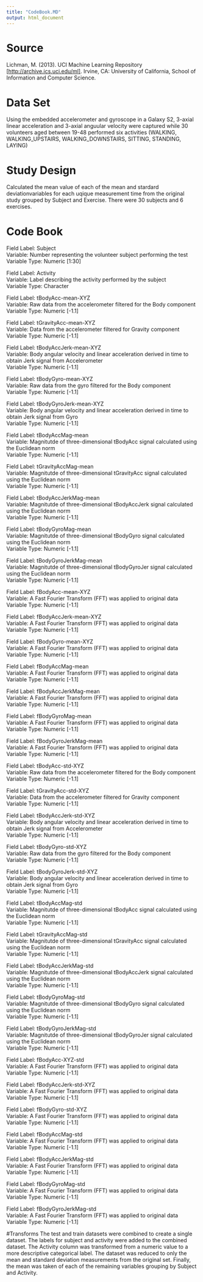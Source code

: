 ```yaml
---
title: "CodeBook.MD"
output: html_document
---
```


# Source

Lichman, M. (2013). UCI Machine Learning Repository [http://archive.ics.uci.edu/ml]. Irvine, CA: University of California, School of Information and Computer Science. 

# Data Set

Using the embedded accelerometer and gyroscope in a Galaxy S2, 3-axial linear acceleration and 3-axial anguular velocity were captured while 30 volunteers aged between 19-48 performed six activities (WALKING, WALKING_UPSTAIRS, WALKING_DOWNSTAIRS, SITTING, STANDING, LAYING)

# Study Design
Calculated the mean value of each of the mean and stardard deviationvariables for each uqique measurement time from the original study grouped by Subject and Exercise.  There were 30 subjects and 6 exercises.

# Code Book

Field Label: Subject<br>
Variable:  Number representing the volunteer subject performing the test<br>
Variable Type: Numeric [1:30]<br>

Field Label: Activity<br>
Variable:  Label describing the activity performed by the subject<br>
Variable Type: Character<br>

Field Label: tBodyAcc-mean-XYZ<br>
Variable: Raw data from the accelerometer filtered for the Body component<br>
Variable Type: Numeric [-1.1]<br>

Field Label: tGravityAcc-mean-XYZ<br>
Variable: Data from the accelerometer filtered for Gravity component<br>
Variable Type: Numeric [-1.1]<br>

Field Label: tBodyAccJerk-mean-XYZ<br>
Variable: Body angular velocity and linear acceleration derived in time to obtain Jerk signal from Accelerometer<br>
Variable Type: Numeric [-1.1]<br>

Field Label: tBodyGyro-mean-XYZ<br>
Variable: Raw data from the gyro filtered for the Body component<br>
Variable Type: Numeric [-1.1]<br>

Field Label: tBodyGyroJerk-mean-XYZ<br>
Variable: Body angular velocity and linear acceleration derived in time to obtain Jerk signal from Gyro<br>
Variable Type: Numeric [-1.1]<br>

Field Label: tBodyAccMag-mean<br>
Variable: Magnitutde of three-dimensional tBodyAcc signal calculated using the Euclidean norm<br>
Variable Type: Numeric [-1.1]<br>

Field Label: tGravityAccMag-mean<br>
Variable: Magnitutde of three-dimensional tGravityAcc signal calculated using the Euclidean norm<br>
Variable Type: Numeric [-1.1]<br>

Field Label: tBodyAccJerkMag-mean<br>
Variable: Magnitutde of three-dimensional tBodyAccJerk signal calculated using the Euclidean norm<br>
Variable Type: Numeric [-1.1]<br>

Field Label: tBodyGyroMag-mean<br>
Variable: Magnitutde of three-dimensional tBodyGyro signal calculated using the Euclidean norm<br>
Variable Type: Numeric [-1.1]<br>

Field Label: tBodyGyroJerkMag-mean<br>
Variable: Magnitutde of three-dimensional tBodyGyroJer signal calculated using the Euclidean norm<br>
Variable Type: Numeric [-1.1]<br>

Field Label: fBodyAcc-mean-XYZ<br>
Variable: A Fast Fourier Transform (FFT) was applied to original data<br>
Variable Type: Numeric [-1.1]<br>

Field Label: fBodyAccJerk-mean-XYZ<br>
Variable: A Fast Fourier Transform (FFT) was applied to original data<br>
Variable Type: Numeric [-1.1]<br>

Field Label: fBodyGyro-mean-XYZ<br>
Variable: A Fast Fourier Transform (FFT) was applied to original data<br>
Variable Type: Numeric [-1.1]<br>

Field Label: fBodyAccMag-mean<br>
Variable: A Fast Fourier Transform (FFT) was applied to original data<br>
Variable Type: Numeric [-1.1]<br>

Field Label: fBodyAccJerkMag-mean<br>
Variable: A Fast Fourier Transform (FFT) was applied to original data<br>
Variable Type: Numeric [-1.1]<br>

Field Label: fBodyGyroMag-mean<br>
Variable: A Fast Fourier Transform (FFT) was applied to original data<br>
Variable Type: Numeric [-1.1]<br>

Field Label: fBodyGyroJerkMag-mean<br>
Variable: A Fast Fourier Transform (FFT) was applied to original data<br>
Variable Type: Numeric [-1.1]<br>

Field Label: tBodyAcc-std-XYZ<br>
Variable: Raw data from the accelerometer filtered for the Body component<br>
Variable Type: Numeric [-1.1]<br>

Field Label: tGravityAcc-std-XYZ<br>
Variable: Data from the accelerometer filtered for Gravity component<br>
Variable Type: Numeric [-1.1]<br>

Field Label: tBodyAccJerk-std-XYZ<br>
Variable: Body angular velocity and linear acceleration derived in time to obtain Jerk signal from Accelerometer<br>
Variable Type: Numeric [-1.1]<br>

Field Label: tBodyGyro-std-XYZ<br>
Variable: Raw data from the gyro filtered for the Body component<br>
Variable Type: Numeric [-1.1]<br>

Field Label: tBodyGyroJerk-std-XYZ<br>
Variable: Body angular velocity and linear acceleration derived in time to obtain Jerk signal from Gyro<br>
Variable Type: Numeric [-1.1]<br>

Field Label: tBodyAccMag-std<br>
Variable: Magnitutde of three-dimensional tBodyAcc signal calculated using the Euclidean norm<br>
Variable Type: Numeric [-1.1]<br>

Field Label: tGravityAccMag-std<br>
Variable: Magnitutde of three-dimensional tGravityAcc signal calculated using the Euclidean norm<br>
Variable Type: Numeric [-1.1]<br>

Field Label: tBodyAccJerkMag-std<br>
Variable: Magnitutde of three-dimensional tBodyAccJerk signal calculated using the Euclidean norm<br>
Variable Type: Numeric [-1.1]<br>

Field Label: tBodyGyroMag-std<br>
Variable: Magnitutde of three-dimensional tBodyGyro signal calculated using the Euclidean norm<br>
Variable Type: Numeric [-1.1]<br>

Field Label: tBodyGyroJerkMag-std<br>
Variable: Magnitutde of three-dimensional tBodyGyroJer signal calculated using the Euclidean norm<br>
Variable Type: Numeric [-1.1]<br>

Field Label: fBodyAcc-XYZ-std<br>
Variable: A Fast Fourier Transform (FFT) was applied to original data<br>
Variable Type: Numeric [-1.1]<br>

Field Label: fBodyAccJerk-std-XYZ<br>
Variable: A Fast Fourier Transform (FFT) was applied to original data<br>
Variable Type: Numeric [-1.1]<br>

Field Label: fBodyGyro-std-XYZ<br>
Variable: A Fast Fourier Transform (FFT) was applied to original data<br>
Variable Type: Numeric [-1.1]<br>

Field Label: fBodyAccMag-std<br>
Variable: A Fast Fourier Transform (FFT) was applied to original data<br>
Variable Type: Numeric [-1.1]<br>

Field Label: fBodyAccJerkMag-std<br>
Variable: A Fast Fourier Transform (FFT) was applied to original data<br>
Variable Type: Numeric [-1.1]<br>

Field Label: fBodyGyroMag-std<br>
Variable: A Fast Fourier Transform (FFT) was applied to original data<br>
Variable Type: Numeric [-1.1]<br>

Field Label: fBodyGyroJerkMag-std<br>
Variable: A Fast Fourier Transform (FFT) was applied to original data<br>
Variable Type: Numeric [-1.1]<br>

#Transforms
The test and train datasets were combined to create a single dataset.  The labels for subject and activity were added to the combined dataset.  The Activity column was transformed from a numeric value to a more descriptive categorical label.  The dataset was reduced to only the mean and standard deviation measurements from the original set.  Finally, the mean was taken of each of the remaining variables grouping by Subject and Activity.

